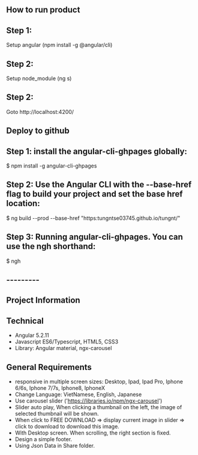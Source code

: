 
## How to run product

## Step 1: 
Setup angular (npm install -g @angular/cli)
## Step 2:
Setup node_module (ng s)
## Step 2:
Goto http://localhost:4200/

## Deploy to github

## Step 1: install the angular-cli-ghpages globally:

$ npm install -g angular-cli-ghpages

## Step 2: Use the Angular CLI with the --base-href flag to build your project and set the base href location:

$ ng build --prod --base-href "https:tungntse03745.github.io/tungnt/"

## Step 3: Running angular-cli-ghpages. You can use the ngh shorthand:

$ ngh

## ---------

## Project Information

## Technical
- Angular 5.2.11
- Javascript ES6/Typescript, HTML5, CSS3
- Library: Angular material, ngx-carousel
## General Requirements
- responsive in multiple screen sizes: Desktop, Ipad, Ipad Pro, Iphone 6/6s, Iphone 7/7s, Iphone8, IphoneX
- Change Language: VietNamese, English, Japanese
- Use carousel slider ('https://libraries.io/npm/ngx-carousel')
- Slider auto play, When clicking a thumbnail on the left, the image of selected thumbnail will be shown.
- When click to FREE DOWNLOAD => display current image in slider => click to download to download this image.
- With Desktop screen. When scrolling, the right section is fixed.
- Design a simple footer.
- Using Json Data in Share folder.